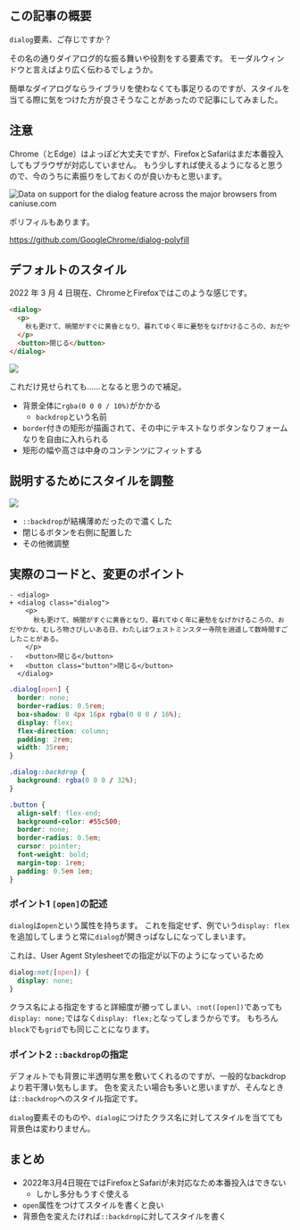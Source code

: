 <!--
title:   HTMLのdialog要素をスタイリングするときに気をつけること
tags:    HTML,tips
id:      a2ca6884773db783f79a
private: false
-->
## この記事の概要

`dialog`要素、ご存じですか？

その名の通りダイアログ的な振る舞いや役割をする要素です。
モーダルウィンドウと言えばより広く伝わるでしょうか。

簡単なダイアログならライブラリを使わなくても事足りるのですが、スタイルを当てる際に気をつけた方が良さそうなことがあったので記事にしてみました。

## 注意

Chrome（とEdge）はよっぽど大丈夫ですが、FirefoxとSafariはまだ本番投入してもブラウザが対応していません。
もう少しすれば使えるようになると思うので、今のうちに素振りをしておくのが良いかもと思います。

<picture>
  <source type="image/webp" srcset="https://caniuse.bitsofco.de/static/v1/dialog-1646320951431.webp">
  <source type="image/png" srcset="https://caniuse.bitsofco.de/static/v1/dialog-1646320951431.png">
  <img src="https://caniuse.bitsofco.de/static/v1/dialog-1646320951431.jpg" alt="Data on support for the dialog feature across the major browsers from caniuse.com">
</picture>

ポリフィルもあります。

https://github.com/GoogleChrome/dialog-polyfill

## デフォルトのスタイル

2022 年 3 月 4 日現在、ChromeとFirefoxではこのような感じです。

```html
<dialog>
  <p>
    秋も更けて、暁闇がすぐに黄昏となり、暮れてゆく年に憂愁をなげかけるころの、おだやかな、むしろ物さびしいある日、わたしはウェストミンスター寺院を逍遥して数時間すごしたことがある。
  </p>
  <button>閉じる</button>
</dialog>
```

![](https://qiita-image-store.s3.ap-northeast-1.amazonaws.com/0/214677/bc9a1df9-6bbd-4f5e-fe9c-8d1f7137bf74.png)


これだけ見せられても……となると思うので補足。

- 背景全体に`rgba(0 0 0 / 10%)`がかかる
  - `backdrop`という名前
- `border`付きの矩形が描画されて、その中にテキストなりボタンなりフォームなりを自由に入れられる
- 矩形の幅や高さは中身のコンテンツにフィットする

## 説明するためにスタイルを調整

![](https://qiita-image-store.s3.ap-northeast-1.amazonaws.com/0/214677/0235cce3-a81b-c3f0-b7c3-769f80f64687.png)

- `::backdrop`が結構薄めだったので濃くした
- 閉じるボタンを右側に配置した
- その他微調整

## 実際のコードと、変更のポイント

```diff_html
- <dialog>
+ <dialog class="dialog">
    <p>
      秋も更けて、暁闇がすぐに黄昏となり、暮れてゆく年に憂愁をなげかけるころの、おだやかな、むしろ物さびしいある日、わたしはウェストミンスター寺院を逍遥して数時間すごしたことがある。
    </p>
-   <button>閉じる</button>
+   <button class="button">閉じる</button>
  </dialog>
```

```css
.dialog[open] {
  border: none;
  border-radius: 0.5rem;
  box-shadow: 0 4px 16px rgba(0 0 0 / 16%);
  display: flex;
  flex-direction: column;
  padding: 2rem;
  width: 35rem;
}

.dialog::backdrop {
  background: rgba(0 0 0 / 32%);
}

.button {
  align-self: flex-end;
  background-color: #55c500;
  border: none;
  border-radius: 0.5em;
  cursor: pointer;
  font-weight: bold;
  margin-top: 1rem;
  padding: 0.5em 1em;
}
```

### ポイント1 `[open]`の記述

`dialog`は`open`という属性を持ちます。
これを指定せず、例でいう`display: flex`を追加してしまうと常に`dialog`が開きっぱなしになってしまいます。

これは、User Agent Stylesheetでの指定が以下のようになっているため

```css
dialog:not([open]) {
  display: none;
}
```

クラス名による指定をすると詳細度が勝ってしまい、`:not([open])`であっても`display: none;`ではなく`display: flex;`となってしまうからです。
もちろん`block`でも`grid`でも同じことになります。

### ポイント2 `::backdrop`の指定

デフォルトでも背景に半透明な黒を敷いてくれるのですが、一般的なbackdropより若干薄い気もします。
色を変えたい場合も多いと思いますが、そんなときは`::backdrop`へのスタイル指定です。

`dialog`要素そのものや、`dialog`につけたクラス名に対してスタイルを当てても背景色は変わりません。

## まとめ

- 2022年3月4日現在ではFirefoxとSafariが未対応なため本番投入はできない
  - しかし多分もうすぐ使える
- `open`属性をつけてスタイルを書くと良い
- 背景色を変えたければ`::backdrop`に対してスタイルを書く